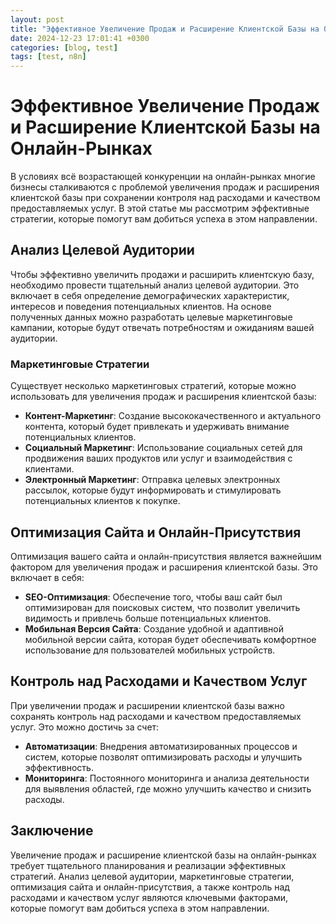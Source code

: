 ```yaml
---
layout: post
title: "Эффективное Увеличение Продаж и Расширение Клиентской Базы на Онлайн-Рынках"
date: 2024-12-23 17:01:41 +0300
categories: [blog, test]
tags: [test, n8n]
---
```


# Эффективное Увеличение Продаж и Расширение Клиентской Базы на Онлайн-Рынках
В условиях всё возрастающей конкуренции на онлайн-рынках многие бизнесы сталкиваются с проблемой увеличения продаж и расширения клиентской базы при сохранении контроля над расходами и качеством предоставляемых услуг. В этой статье мы рассмотрим эффективные стратегии, которые помогут вам добиться успеха в этом направлении.

## Анализ Целевой Аудитории
Чтобы эффективно увеличить продажи и расширить клиентскую базу, необходимо провести тщательный анализ целевой аудитории. Это включает в себя определение демографических характеристик, интересов и поведения потенциальных клиентов. На основе полученных данных можно разработать целевые маркетинговые кампании, которые будут отвечать потребностям и ожиданиям вашей аудитории.

### Маркетинговые Стратегии
Существует несколько маркетинговых стратегий, которые можно использовать для увеличения продаж и расширения клиентской базы:
* **Контент-Маркетинг**: Создание высококачественного и актуального контента, который будет привлекать и удерживать внимание потенциальных клиентов.
* **Социальный Маркетинг**: Использование социальных сетей для продвижения ваших продуктов или услуг и взаимодействия с клиентами.
* **Электронный Маркетинг**: Отправка целевых электронных рассылок, которые будут информировать и стимулировать потенциальных клиентов к покупке.

## Оптимизация Сайта и Онлайн-Присутствия
Оптимизация вашего сайта и онлайн-присутствия является важнейшим фактором для увеличения продаж и расширения клиентской базы. Это включает в себя:
* **SEO-Оптимизация**: Обеспечение того, чтобы ваш сайт был оптимизирован для поисковых систем, что позволит увеличить видимость и привлечь больше потенциальных клиентов.
* **Мобильная Версия Сайта**: Создание удобной и адаптивной мобильной версии сайта, которая будет обеспечивать комфортное использование для пользователей мобильных устройств.

## Контроль над Расходами и Качеством Услуг
При увеличении продаж и расширении клиентской базы важно сохранять контроль над расходами и качеством предоставляемых услуг. Это можно достичь за счет:
* **Автоматизации**: Внедрения автоматизированных процессов и систем, которые позволят оптимизировать расходы и улучшить эффективность.
* **Мониторинга**: Постоянного мониторинга и анализа деятельности для выявления областей, где можно улучшить качество и снизить расходы.

## Заключение
Увеличение продаж и расширение клиентской базы на онлайн-рынках требует тщательного планирования и реализации эффективных стратегий. Анализ целевой аудитории, маркетинговые стратегии, оптимизация сайта и онлайн-присутствия, а также контроль над расходами и качеством услуг являются ключевыми факторами, которые помогут вам добиться успеха в этом направлении.